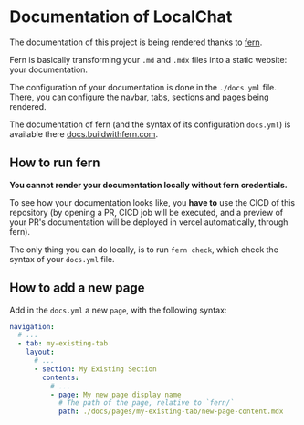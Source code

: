 # Documentation of LocalChat

The documentation of this project is being rendered thanks to [fern](https://github.com/fern-api/fern).

Fern is basically transforming your `.md` and `.mdx` files into a static website: your documentation.

The configuration of your documentation is done in the `./docs.yml` file.
There, you can configure the navbar, tabs, sections and pages being rendered.

The documentation of fern (and the syntax of its configuration `docs.yml`) is 
available there [docs.buildwithfern.com](https://docs.buildwithfern.com/).

## How to run fern

**You cannot render your documentation locally without fern credentials.**

To see how your documentation looks like, you **have to** use the CICD of this
repository (by opening a PR, CICD job will be executed, and a preview of 
your PR's documentation will be deployed in vercel automatically, through fern).

The only thing you can do locally, is to run `fern check`, which check the syntax of
your `docs.yml` file.

## How to add a new page
Add in the `docs.yml` a new `page`, with the following syntax:

```yml
navigation:
  # ...
  - tab: my-existing-tab
    layout:
      # ...
      - section: My Existing Section
        contents:
          # ...
          - page: My new page display name
            # The path of the page, relative to `fern/`
            path: ./docs/pages/my-existing-tab/new-page-content.mdx
```